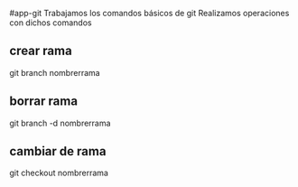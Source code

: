 #app-git
Trabajamos los comandos básicos de git
Realizamos operaciones con dichos comandos
## crear rama 
  git branch nombrerrama
## borrar rama
  git branch -d nombrerrama
## cambiar de rama
  git checkout nombrerrama
